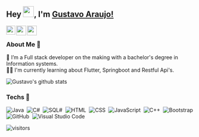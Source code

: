 ## Hey <img src="https://github.com/TheDudeThatCode/TheDudeThatCode/blob/master/Assets/Hi.gif" width="29px">, I'm [Gustavo Araujo!](https://www.linkedin.com/in/gustavodzn/) 

<a href="https://www.linkedin.com/in/gustavodzn/">
  <img align="left" width="24px" src="https://cdn.jsdelivr.net/npm/simple-icons@v3/icons/linkedin.svg"  />
</a>
<a href="https://twitter.com/gustavodvp">
  <img align="left" width="26px" src="https://cdn.jsdelivr.net/npm/simple-icons@v3/icons/twitter.svg" />
</a>
<a href="mailto:gustavodzn@live.com">
  <img align="left" width="26px" src="https://cdn.jsdelivr.net/npm/simple-icons@v3/icons/gmail.svg" />
</a>
<br />

### About Me 🚀
🌱 I’m a Full stack developer on the making with a bachelor's degree in Information systems. </br>
👨‍💻  I'm currently learning about Flutter, Springboot and Restful Api's. </br>

![Gustavo's github stats](https://github-readme-stats.vercel.app/api?username=gustavodvp&show_icons=true&hide_border=true)&nbsp;&nbsp;
<br />

### Techs 🚀

![Java](https://img.shields.io/badge/-Java-05122A?style=flat&logo=Java&logoColor=FFA518)&nbsp;
![C#](https://img.shields.io/badge/-Java-05122A?style=flat&logo=C#&logoColor=FFA518)&nbsp;
![SQL#](https://img.shields.io/badge/-Java-05122A?style=flat&logo=SQL&logoColor=FFA518)&nbsp;
![HTML](https://img.shields.io/badge/-HTML-05122A?style=flat&logo=HTML5)&nbsp;
![CSS](https://img.shields.io/badge/-CSS-05122A?style=flat&logo=CSS3&logoColor=1572B6)&nbsp;
![JavaScript](https://img.shields.io/badge/-JavaScript-05122A?style=flat&logo=javascript)&nbsp;
![C++](https://img.shields.io/badge/-C++-05122A?style=flat&logo=C%2B%2B&logoColor=00599C)&nbsp;
![Bootstrap](https://img.shields.io/badge/-Bootstrap-05122A?style=flat&logo=bootstrap&logoColor=563D7C)\
![GitHub](https://img.shields.io/badge/-GitHub-05122A?style=flat&logo=github)&nbsp;
![Visual Studio Code](https://img.shields.io/badge/-Visual%20Studio%20Code-05122A?style=flat&logo=visual-studio-code&logoColor=007ACC)&nbsp;


![visitors](https://visitor-badge.laobi.icu/badge?page_id=gustavodvp.gustavodvp)
